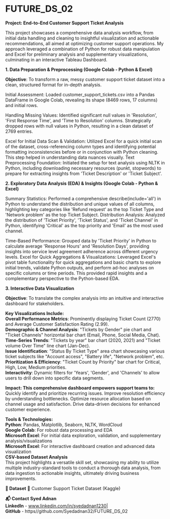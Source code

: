# FUTURE_DS_02
**Project: End-to-End Customer Support Ticket Analysis**

This project showcases a comprehensive data analysis workflow, from initial data handling and cleaning to insightful visualization and actionable recommendations, all aimed at optimizing customer support operations. My approach leveraged a combination of Python for robust data manipulation and Excel for preliminary analysis and supplementary visualizations, culminating in an interactive Tableau Dashboard.

**1. Data Preparation & Preprocessing (Google Colab - Python & Excel)**

**Objective**: To transform a raw, messy customer support ticket dataset into a clean, structured format for in-depth analysis.

Initial Assessment: Loaded customer_support_tickets.csv into a Pandas DataFrame in Google Colab, revealing its shape (8469 rows, 17 columns) and initial rows.

Handling Missing Values: Identified significant null values in 'Resolution', 'First Response Time', and 'Time to Resolution' columns. Strategically dropped rows with null values in Python, resulting in a clean dataset of 2769 entries.

Excel for Initial Data Scan & Validation: Utilized Excel for a quick initial scan of the dataset, cross-referencing column types and identifying potential formatting inconsistencies before or in conjunction with Python cleaning. This step helped in understanding data nuances visually.
Text Preprocessing Foundation: Initiated the setup for text analysis using NLTK in Python, including downloading necessary resources (punkt, stopwords) to prepare for extracting insights from 'Ticket Description' or 'Ticket Subject'.

**2. Exploratory Data Analysis (EDA) & Insights (Google Colab - Python & Excel)**

Summary Statistics: Performed a comprehensive describe(include='all') in Python to understand the distribution and unique values of all columns, highlighting key categories like 'Refund request' as the top Ticket Type and 'Network problem' as the top Ticket Subject.
Distribution Analysis: Analyzed the distribution of 'Ticket Priority', 'Ticket Status', and 'Ticket Channel' in Python, identifying 'Critical' as the top priority and 'Email' as the most used channel.

Time-Based Performance: Grouped data by 'Ticket Priority' in Python to calculate average 'Response Hours' and 'Resolution Days', providing insights into service level agreement adherence across different urgency levels.
Excel for Quick Aggregations & Visualizations: Leveraged Excel's pivot table functionality for quick aggregations and basic charts to explore initial trends, validate Python outputs, and perform ad-hoc analyses on specific columns or time periods. This provided rapid insights and a complementary perspective to the Python-based EDA.

**3. Interactive Data Visualization**

**Objective**: To translate the complex analysis into an intuitive and interactive dashboard for stakeholders. 

**Key Visualizations Include:**      
**Overall Performance Metrics**: Prominently displaying Ticket Count (2770) and Average Customer Satisfaction Rating (2.99).       
**Demographic & Channel Analysis**: "Tickets by Gender" pie chart and "Ticket Channels" horizontal bar chart (Email, Phone, Social Media, Chat).       
**Time-Series Trends**: "Tickets by year" bar chart (2020, 2021) and "Ticket volume Over Time" line chart (Jan-Dec).       
**Issue Identification**: "Status By Ticket Type" area chart showcasing various ticket subjects like "Account access", "Battery life", "Network problem", etc.        
**Prioritization & Efficiency**: "Ticket Count by Priority" bar chart for Critical, High, Low, Medium priorities.        
**Interactivity**: Dynamic filters for 'Years', 'Gender', and 'Channels' to allow users to drill down into specific data segments. 

**Impact: This comprehensive dashboard empowers support teams to:**     
    Quickly identify and prioritize recurring issues.
    Improve resolution efficiency by understanding bottlenecks.
    Optimize resource allocation based on channel usage and satisfaction.
    Drive data-driven decisions for enhanced customer experience.

**Tools & Technologies:**    
**Python**: Pandas, Matplotlib, Seaborn, NLTK, WordCloud      
**Google Colab**: For robust data processing and EDA      
**Microsoft Excel**: For initial data exploration, validation, and supplementary analysis/visualizations      
**Microsoft Excel**: For interactive dashboard creation and advanced data visualization            
**CSV-based Dataset Analysis**       
       This project highlights a versatile skill set, showcasing my ability to utilize multiple industry-standard tools to conduct a thorough data analysis, from data ingestion to actionable insights, ultimately 
         driving business improvements.

**📎 Dataset**
🔗 Customer Support Ticket Dataset (Kaggle)   

**📬 Contact**
   **Syed Adnan**      
        **LinkedIn** - www.linkedin.com/in/syedadnan1230|      
           **GitHub** - https//github.com/Syedadnan32/FUTURE_DS_02
       
